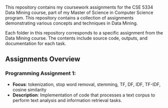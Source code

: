 This repository contains my coursework assignments for the CSE 5334 Data Mining course, part of my Master of Science in Computer Science program. This repository contains a collection of assignments demonstrating various concepts and techniques in Data Mining.

Each folder in this repository corresponds to a specific assignment from the Data Mining course. The contents include source code, outputs, and documentation for each task.

## Assignments Overview

### Programming Assignment 1:

-   **Focus**: tokenization, stop word removal, stemming, TF, DF, IDF, TF-IDF, cosine similarity
-   **Description**: Implementation of code that processes a text corpus to perform text analysis and information retrieval tasks.
